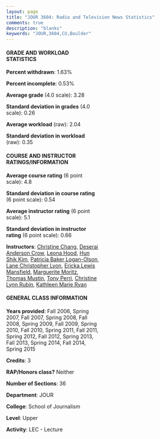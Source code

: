```yaml
---
layout: page
title: "JOUR 3604: Radio and Television News Statistics"
comments: true
description: "blanks"
keywords: "JOUR,3604,CU,Boulder"
---
```

<head>
<script src="https://ajax.googleapis.com/ajax/libs/jquery/2.1.3/jquery.min.js"></script>
<script src="https://dl.dropboxusercontent.com/s/pc42nxpaw1ea4o9/highcharts.js?dl=0"></script>
<!-- <script src="../assets/js/highcharts.js"></script> -->
<style type="text/css">@font-face {
	font-family: "Bebas Neue";
	src: url(https://www.filehosting.org/file/details/544349/BebasNeue Regular.otf) format("opentype");
	}
	h1.Bebas { 
		font-family: "Bebas Neue", Verdana, Tahoma;
	}
</style>
</head>
<body>
	<div id="container" style="float: right; width: 45%; height: 88%; margin-left: 2.5%; margin-right: 2.5%;"></div>
	<script language="JavaScript">
		$(document).ready(function() {
		var chart = {type: 'column'};
		var title = {text: 'Grade Distribution'};
		var xAxis = {categories: ['A','B','C','D','F'],crosshair: true};
		var yAxis = {min: 0,title: {text: 'Percentage'}};
		var tooltip = {headerFormat: '<center><b><span style="font-size:20px">{point.key}</span></b></center>',
		               pointFormat: '<td style="padding:0"><b>{point.y:.1f}%</b></td>',
		               footerFormat: '</table>',shared: true,useHTML: true};
		var plotOptions = {column: {pointPadding: 0.0,borderWidth: 0}};  
		var credits = {enabled: false};var series= [{name: 'Percent',data: [38.14,52.48,8.96,0.42,0.0,]}];
		var json = {};
		json.chart = chart;
		json.title = title;
		json.tooltip = tooltip;
		json.xAxis = xAxis;
		json.yAxis = yAxis;  
		json.series = series;
		json.plotOptions = plotOptions;  
		json.credits = credits;
		$('#container').highcharts(json);
	});
	</script>
</body>
			   
#### GRADE AND WORKLOAD STATISTICS

**Percent withdrawn**: 1.63%

**Percent incomplete**: 0.53%

**Average grade** (4.0 scale): 3.28

**Standard deviation in grades** (4.0 scale): 0.26

**Average workload** (raw): 2.04

**Standard deviation in workload** (raw): 0.35

#### COURSE AND INSTRUCTOR RATINGS/INFORMATION

**Average course rating** (6 point scale): 4.8

**Standard deviation in course rating** (6 point scale): 0.54

**Average instructor rating** (6 point scale): 5.1

**Standard deviation in instructor rating** (6 point scale): 0.66

**Instructors**: <a href='../../instructors/Christine_Chang'>Christine Chang</a>, <a href='../../instructors/Deserai_Anderson_Crow'>Deserai Anderson Crow</a>, <a href='../../instructors/Leona_Hood'>Leona Hood</a>, <a href='../../instructors/Hun_Shik_Kim'>Hun Shik Kim</a>, <a href='../../instructors/Patricia_Baker_Logan-Olson'>Patricia Baker Logan-Olson</a>, <a href='../../instructors/Lane_Christopher_Lyon'>Lane Christopher Lyon</a>, <a href='../../instructors/Ericka_Lewis_Mansfield'>Ericka Lewis Mansfield</a>, <a href='../../instructors/Marguerite_Moritz'>Marguerite Moritz</a>, <a href='../../instructors/Thomas_Mustin'>Thomas Mustin</a>, <a href='../../instructors/Tony_Perri'>Tony Perri</a>, <a href='../../instructors/Christine_Lynn_Rubin'>Christine Lynn Rubin</a>, <a href='../../instructors/Kathleen_Marie_Ryan'>Kathleen Marie Ryan</a>

#### GENERAL CLASS INFORMATION

**Years provided**: Fall 2006, Spring 2007, Fall 2007, Spring 2008, Fall 2008, Spring 2009, Fall 2009, Spring 2010, Fall 2010, Spring 2011, Fall 2011, Spring 2012, Fall 2012, Spring 2013, Fall 2013, Spring 2014, Fall 2014, Spring 2015

**Credits**: 3

**RAP/Honors class?** Neither

**Number of Sections**: 36

**Department**: JOUR

**College**: School of Journalism

**Level**: Upper

**Activity**: LEC - Lecture
